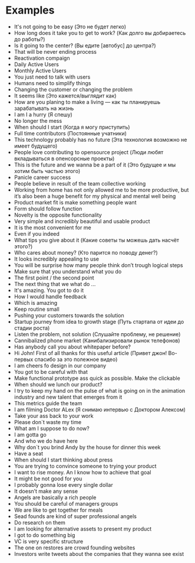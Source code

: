 # Examples

- It's not going to be easy (Это не будет легко)  
- How long does it take you to get to work? (Как долго вы добираетесь до работы?)  
- Is it going to the center? (Вы едите [автобус] до центра?)
- That will be never ending process
- Reactivation compaign
- Daily Active Users
- Monthly Active Users 
- You just need to talk with users
- Humans need to simplify things
- Changing the customer or changing the problem
- It seems like (Это кажется/выглядит как)
- How are you planing to make a living — как ты планируешь зарабатывать на жизнь
- I am I a hurry (Я спешу)
- No longer the mess
- When should I start (Когда я могу приступить)
- Full time contributors (Постоянные учатники)
- This technology probably has no future (Эта технология возможно не имеет будущего)
- People love contributing to opensource project (Люди любят вкладываться в опенсорсные проекты)
- This is the future and we wanna be a part of it (Это будущее и мы хотим быть частью этого)
- Panicle career success
- People believe in result of the team collective working
- Working from home has not only allowed me to be more productive, but it’s also been a huge benefit for my physical and mental well being
- Product market fit is make something people want
- Form should follow function
- Novelty is the opposite functionality
- Very simple and incredibly beautiful and usable product
- It is the most convenient for me
- Even if you indeed
- What tips you give about it (Какие советы ты можешь дать насчёт этого?)
- Who cares about money? (Кто парится по поводу денег?)
- It looks incredibly appealing to use
- You will be surprise how many people think don’t trough logical steps
- Make sure that you understand what you do
- The first point / the second point
- The next thing that we what do ...
- It\'s amazing. You got to do it
- How I would handle feedback
- Which is amazing
- Keep routine small
- Pushing your customers towards the solution
- Startup journey from idea to growth stage (Путь стартапа от идеи до стадии роста)
- Listen the problem, not solution (Слушайте проблему, не решение)
- Сannibalized phone market (Канибализировали рынок телефонов)
- Has anybody call you about whitepaper before?
- Hi John! First of all thanks for this useful article (Привет джон! Во-первых спасибо за это полежное видео)
- I am cheers fo design in our company
- You got to be careful with that
- Make functional prototype ass quick as possible. Make the clickable
- When should we lunch our product?
- I try to keep my hand on the pulse of what is going on in the animation industry and new talent that emerges from it
- This metrics guide the team
- I am filming Doctor ALex (Я снимаю интервью с Доктором Алексом)
- Take your ass back to your work
- Please don\`t waste my time
- What am I suppose to do now?
- I am gotta go
- And who we do have here
- Why don\`t you brind Andy by the house for dinner this week
- Have a seat
- When should I start thinking about press
- You are trying to convince someone to trying your product
- I want to rise money. An I know how to achieve that goal
- It might be not good for you
- I probably gonna lose every single dollar
- It doesn’t make any sense
- Angels are basically a rich people
- You should be careful of managers groups
- We are like to get together for meals
- Sead founds are kind of super professional angels
- Do research on them
- I am looking for alternative assets to present my product
- I got to do something big
- VC is very specific structure
- The one on restores are crowd founding websites
- Investors write tweets about the companies that they wanna see exist
